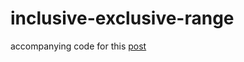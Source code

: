 # inclusive-exclusive-range

accompanying code for this [post](https://bingcicle.github.io/posts/the-curious-case-of-inclusive-ranges-in-rust.html)
